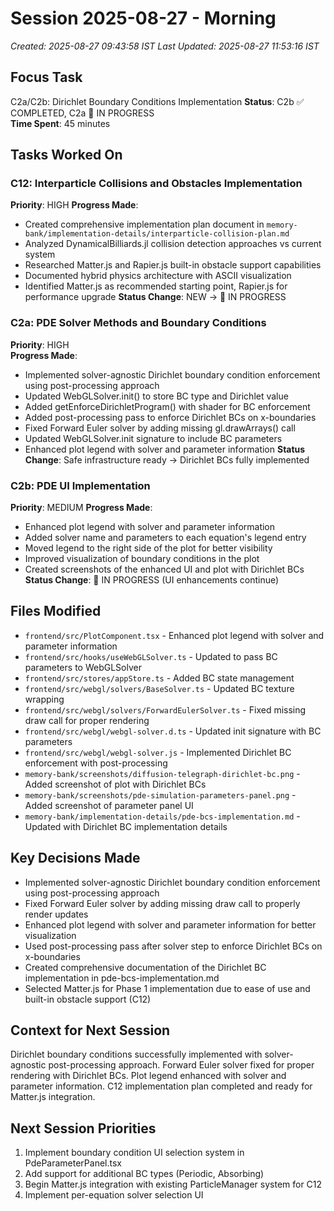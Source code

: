 # Session 2025-08-27 - Morning
*Created: 2025-08-27 09:43:58 IST*
*Last Updated: 2025-08-27 11:53:16 IST*

## Focus Task
C2a/C2b: Dirichlet Boundary Conditions Implementation
**Status**: C2b ✅ COMPLETED, C2a 🔄 IN PROGRESS  
**Time Spent**: 45 minutes

## Tasks Worked On
### C12: Interparticle Collisions and Obstacles Implementation
**Priority**: HIGH
**Progress Made**:
- Created comprehensive implementation plan document in `memory-bank/implementation-details/interparticle-collision-plan.md`
- Analyzed DynamicalBilliards.jl collision detection approaches vs current system
- Researched Matter.js and Rapier.js built-in obstacle support capabilities
- Documented hybrid physics architecture with ASCII visualization
- Identified Matter.js as recommended starting point, Rapier.js for performance upgrade
**Status Change**: NEW → 🔄 IN PROGRESS

### C2a: PDE Solver Methods and Boundary Conditions
**Priority**: HIGH  
**Progress Made**:
- Implemented solver-agnostic Dirichlet boundary condition enforcement using post-processing approach
- Updated WebGLSolver.init() to store BC type and Dirichlet value
- Added getEnforceDirichletProgram() with shader for BC enforcement
- Added post-processing pass to enforce Dirichlet BCs on x-boundaries
- Fixed Forward Euler solver by adding missing gl.drawArrays() call
- Updated WebGLSolver.init signature to include BC parameters
- Enhanced plot legend with solver and parameter information
**Status Change**: Safe infrastructure ready → Dirichlet BCs fully implemented

### C2b: PDE UI Implementation
**Priority**: MEDIUM
**Progress Made**:
- Enhanced plot legend with solver and parameter information
- Added solver name and parameters to each equation's legend entry
- Moved legend to the right side of the plot for better visibility
- Improved visualization of boundary conditions in the plot
- Created screenshots of the enhanced UI and plot with Dirichlet BCs
**Status Change**: 🔄 IN PROGRESS (UI enhancements continue)

## Files Modified
- `frontend/src/PlotComponent.tsx` - Enhanced plot legend with solver and parameter information
- `frontend/src/hooks/useWebGLSolver.ts` - Updated to pass BC parameters to WebGLSolver
- `frontend/src/stores/appStore.ts` - Added BC state management
- `frontend/src/webgl/solvers/BaseSolver.ts` - Updated BC texture wrapping
- `frontend/src/webgl/solvers/ForwardEulerSolver.ts` - Fixed missing draw call for proper rendering
- `frontend/src/webgl/webgl-solver.d.ts` - Updated init signature with BC parameters
- `frontend/src/webgl/webgl-solver.js` - Implemented Dirichlet BC enforcement with post-processing
- `memory-bank/screenshots/diffusion-telegraph-dirichlet-bc.png` - Added screenshot of plot with Dirichlet BCs
- `memory-bank/screenshots/pde-simulation-parameters-panel.png` - Added screenshot of parameter panel UI
- `memory-bank/implementation-details/pde-bcs-implementation.md` - Updated with Dirichlet BC implementation details

## Key Decisions Made
- Implemented solver-agnostic Dirichlet boundary condition enforcement using post-processing approach
- Fixed Forward Euler solver by adding missing draw call to properly render updates
- Enhanced plot legend with solver and parameter information for better visualization
- Used post-processing pass after solver step to enforce Dirichlet BCs on x-boundaries
- Created comprehensive documentation of the Dirichlet BC implementation in pde-bcs-implementation.md
- Selected Matter.js for Phase 1 implementation due to ease of use and built-in obstacle support (C12)

## Context for Next Session
Dirichlet boundary conditions successfully implemented with solver-agnostic post-processing approach. Forward Euler solver fixed for proper rendering with Dirichlet BCs. Plot legend enhanced with solver and parameter information. C12 implementation plan completed and ready for Matter.js integration.

## Next Session Priorities
1. Implement boundary condition UI selection system in PdeParameterPanel.tsx
2. Add support for additional BC types (Periodic, Absorbing)
3. Begin Matter.js integration with existing ParticleManager system for C12
4. Implement per-equation solver selection UI
